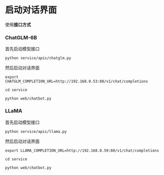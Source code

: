 # 启动对话界面

使用**接口方式**

### ChatGLM-6B

首先启动模型接口

```commandline
python service/apis/chatglm.py
```

然后启动对话界面

```commandline
export CHATGLM_COMPLETION_URL=http://192.168.0.53:80/v1/chat/completions

cd service

python web/chatbot.py
```

### LLaMA

首先启动模型接口

```commandline
python service/apis/llama.py
```

然后启动对话界面

```commandline
export LLAMA_COMPLETION_URL=http://192.168.0.59:80/v1/chat/completions

cd service

python web/chatbot.py
```